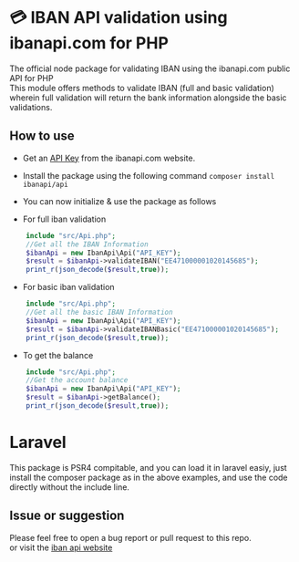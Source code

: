 # 💳 IBAN API validation using ibanapi.com for PHP

The official node package for validating IBAN using the ibanapi.com public API for PHP<br/>
This module offers methods to validate IBAN (full and basic validation) wherein full validation will return the bank information alongside the basic validations. 

## How to use
* Get an [API Key](https://ibanapi.com/get-api) from the ibanapi.com website.
* Install the package using the following command `composer install ibanapi/api`
* You can now initialize & use the package as follows

* For full iban validation
```php
    include "src/Api.php";
    //Get all the IBAN Information
    $ibanApi = new IbanApi\Api("API_KEY");
    $result = $ibanApi->validateIBAN("EE471000001020145685");
    print_r(json_decode($result,true));
```

* For basic iban validation
```php
    include "src/Api.php";
    //Get all the basic IBAN Information
    $ibanApi = new IbanApi\Api("API_KEY");
    $result = $ibanApi->validateIBANBasic("EE471000001020145685");
    print_r(json_decode($result,true));
```

* To get the balance
```php
    include "src/Api.php";
    //Get the account balance
    $ibanApi = new IbanApi\Api("API_KEY");
    $result = $ibanApi->getBalance();
    print_r(json_decode($result,true));
```

# Laravel
This package is PSR4 compitable, and you can load it in laravel easiy, just install the composer package as in the above examples, and use the code directly without the include line.

## Issue or suggestion
Please feel free to open a bug report or pull request to this repo.<br/>
or visit the [iban api website](https://ibanapi.com)